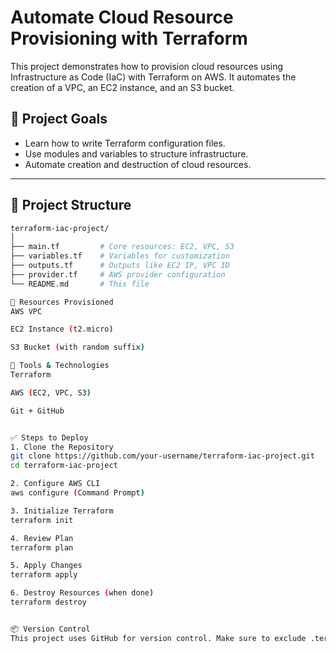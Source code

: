 # Automate Cloud Resource Provisioning with Terraform

This project demonstrates how to provision cloud resources using Infrastructure as Code (IaC) with Terraform on AWS. It automates the creation of a VPC, an EC2 instance, and an S3 bucket.

## 🚀 Project Goals

- Learn how to write Terraform configuration files.
- Use modules and variables to structure infrastructure.
- Automate creation and destruction of cloud resources.

---

## 📁 Project Structure

```bash
terraform-iac-project/
│
├── main.tf         # Core resources: EC2, VPC, S3
├── variables.tf    # Variables for customization
├── outputs.tf      # Outputs like EC2 IP, VPC ID
├── provider.tf     # AWS provider configuration
└── README.md       # This file

🧱 Resources Provisioned
AWS VPC

EC2 Instance (t2.micro)

S3 Bucket (with random suffix)

🔧 Tools & Technologies
Terraform

AWS (EC2, VPC, S3)

Git + GitHub


✅ Steps to Deploy
1. Clone the Repository
git clone https://github.com/your-username/terraform-iac-project.git
cd terraform-iac-project

2. Configure AWS CLI
aws configure (Command Prompt)

3. Initialize Terraform
terraform init

4. Review Plan
terraform plan

5. Apply Changes
terraform apply

6. Destroy Resources (when done)
terraform destroy


📦 Version Control
This project uses GitHub for version control. Make sure to exclude .terraform/, *.tfstate, and credentials using .gitignore.
